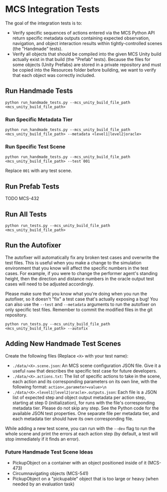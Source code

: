 # MCS Integration Tests

The goal of the integration tests is to:
- Verify specific sequences of actions entered via the MCS Python API return specific metadata outputs containing expected observation, navigation, and object interaction results within tightly-controlled scenes (the "Handmade" tests).
- Verify all objects that should be compiled into the given MCS Unity build actually exist in that build (the "Prefab" tests). Because the files for some objects (Unity Prefabs) are stored in a private repository and must be copied into the Resources folder before building, we want to verify that each object was correctly included.

## Run Handmade Tests

```
python run_handmade_tests.py --mcs_unity_build_file_path <mcs_unity_build_file_path>
```

### Run Specific Metadata Tier

```
python run_handmade_tests.py --mcs_unity_build_file_path <mcs_unity_build_file_path> --metadata <level1|level2|oracle>
```

### Run Specific Test Scene

```
python run_handmade_tests.py --mcs_unity_build_file_path <mcs_unity_build_file_path> --test 001
```

Replace `001` with any test scene.

## Run Prefab Tests

TODO MCS-432

## Run All Tests

```
python run_tests.py --mcs_unity_build_file_path <mcs_unity_build_file_path>
```

## Run the Autofixer

The autofixer will automatically fix any broken test cases and overwrite the test files. This is useful when you make a change to the simulation environment that you know will affect the specific numbers in the test cases. For example, if you were to change the performer agent's standing height, then the direction and distance numbers in the oracle output test cases will need to be adjusted accordingly.

Please make sure that you know what you're doing when you run the autofixer, so it doesn't "fix" a test case that's actually exposing a bug! You can also use the `--test` and `--metadata` arguments to run the autofixer on only specific test files. Remember to commit the modified files in the git repository.

```
python run_tests.py --mcs_unity_build_file_path <mcs_unity_build_file_path> --autofix
```

## Adding New Handmade Test Scenes

Create the following files (Replace `<X>` with your test name):

- `./data/<X>.scene.json`: An MCS scene configuration JSON file. Give it a useful `name` that describes the specific test case for future developers.
- `./data/<X>.actions.txt`: The list of specific actions to take in the scene, each action and its corresponding parameters on its own line, with the following format: `action<,parameter=value>\n`
- `./data/<X>.<level1|level2|oracle>.outputs.json`: Each file is a JSON list of expected step and object output metadata per action step, starting at step 0 (initialization), for runs with the file's corresponding metadata tier. Please do not skip any step. See the Python code for the available JSON test properties. One separate file per metadata tier, and each metadata tier should have its own corresponding file.

While adding a new test scene, you can run with the `--dev` flag to run the whole scene and print the errors at each action step (by default, a test will stop immediately if it finds an error).

### Future Handmade Test Scene Ideas

- PickupObject on a container with an object positioned inside of it (MCS-473)
- Circumnavigating objects (MCS-541)
- PickupObject on a "pickupable" object that is too large or heavy (when needed by an evaluation task)

